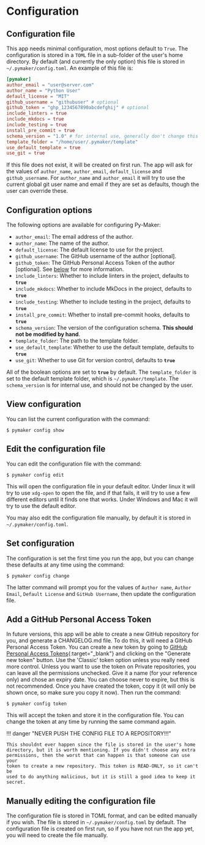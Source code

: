 # Configuration

## Configuration file

This app needs minimal configuration, most options default to `True`. The
configuration is stored in a `TOML` file in a sub-folder of the user's
home directory. By default (and currently the only option) this file is stored
in `~/.pymaker/config.toml`. An example of this file is:

```toml
[pymaker]
author_email = "user@server.com"
author_name = "Python User"
default_license = "MIT"
github_username = "githubuser" # optional
github_token = "ghp_1234567890abcdefghij" # optional
include_linters = true
include_mkdocs = true
include_testing = true
install_pre_commit = true
schema_version = "1.0" # for internal use, generally don't change this
template_folder = "/home/user/.pymaker/template"
use_default_template = true
use_git = true
```

If this file does not exist, it will be created on first run. The app will ask
for the values of `author_name`, `author_email`, `default_license` and
`github_username`. For `author_name` and `author_email` it will try to use the
current global git user name and email if they are set as defaults, though the
user can override these.

## Configuration options

The following options are available for configuring Py-Maker:

- `author_email`: The email address of the author.
- `author_name`: The name of the author.
- `default_license`: The default license to use for the project.
- `github_username`: The GitHub username of the author [optional].
- `github_token`: The GitHub Personal Access Token of the author [optional]. See
  [below](#add-a-github-personal-access-token) for more information.
- `include_linters`: Whether to include linters in the project, defaults to
  **`true`**
- `include_mkdocs`: Whether to include MkDocs in the project, defaults to
  **`true`**
- `include_testing`: Whether to include testing in the project, defaults to
  **`true`**
- `install_pre_commit`: Whether to install pre-commit hooks, defaults to
  **`true`**
- `schema_version`: The version of the configuration schema. **This should not
  be modified by hand**.
- `template_folder`: The path to the template folder.
- `use_default_template`: Whether to use the default template, defaults to
  **`true`**
- `use_git`: Whether to use Git for version control, defaults to
  **`true`**

All of the boolean options are set to **`true`** by default. The
`template_folder` is set to the default template folder, which is
`~/.pymaker/template`. The `schema_version` is for internal use, and should not
be changed by the user.

## View configuration

You can list the current configuration with the command:

```console
$ pymaker config show
```

## Edit the configuration file

You can edit the configuration file with the command:

```console
$ pymaker config edit
```

This will open the configuration file in your default editor. Under linux it
will try to use `xdg-open` to open the file, and if that fails, it will try to
use a few different editors until it finds one that works. Under Windows and Mac
it will try to use the default editor.

You may also edit the configuration file manually, by default it is stored in
`~/.pymaker/config.toml`.

## Set configuration

The configuration is set the first time you run the app, but you can change
these defaults at any time using the command:

```console
$ pymaker config change
```

The latter command will prompt you for the values of `Author name`, `Author
Email`, `Default License` and `GitHub Username`, then update the configuration
file.

## Add a GitHub Personal Access Token

In future versions, this app will be able to create a new GitHub repository for
you, and generate a CHANGELOG.md file. To do this, it will need a GitHub
Personal Access Token. You can create a new token by going to [GitHub Personal
Access Tokens](<https://github.com/settings/tokens>){:target="_blank"} and
clicking on the "Generate new token" button. Use the 'Classic' token option
unless you really need more control. Unless you want to use the token on Private
repositories, you can leave all the permissions unchecked. Give it a name (for
your reference only) and chose an expiry date. You can choose never to expire,
but this is not recommended. Once you have created the token, copy it (it will
only be shown once, so make sure you copy it now). Then run the command:

```console
$ pymaker config token
```

This will accept the token and store it in the configuration file. You can
change the token at any time by running the same command again.

!!! danger "NEVER PUSH THE CONFIG FILE TO A REPOSITORY!!!"

    This shouldnt ever happen since the file is stored in the user's home
    directory, but it is worth mentioning. If you didn't choose any extra
    permissions, then the worst that can happen is that someone can use your
    token to create a new repository. This token is READ-ONLY, so it can't be
    used to do anything malicious, but it is still a good idea to keep it secret.

## Manually editing the configuration file

The configuration file is stored in TOML format, and can be edited manually if
you wish. The file is stored in `~/.pymaker/config.toml` by default. The
configuration file is created on first run, so if you have not run the app yet,
you will need to create the file manually.
